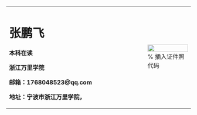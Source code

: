 <table border="0">
  <tr>
    <td width="75%">
      <h1>张鹏飞</h1>
      <p><b>本科在读</b></p>
      <p><b>浙江万里学院</b></p>
      <p><b>邮箱：1768048523@qq.com</b></p>
      <p><b>地址：宁波市浙江万里学院，
    </td>
    <td width="25%">
      <img src="/zhengjianzhao.jpg" width="100%">      % 插入证件照代码
    </td>
  </tr>
</table>

